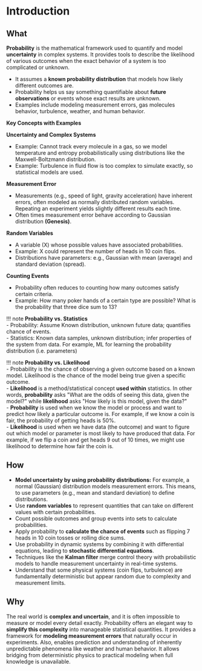 # Introduction

## What

**Probability** is the mathematical framework used to quantify and model **uncertainty** in complex systems. It provides tools to describe the likelihood of various outcomes when the exact behavior of a system is too complicated or unknown.

- It assumes a **known probability distribution** that models how likely different outcomes are.
- Probability helps us say something quantifiable about **future observations** or events whose exact results are unknown.
- Examples include modeling measurement errors, gas molecules behavior, turbulence, weather, and human behavior.

**Key Concepts with Examples**

**Uncertainty and Complex Systems**

- Example: Cannot track every molecule in a gas, so we model temperature and entropy probabilistically using distributions like the Maxwell-Boltzmann distribution.
- Example: Turbulence in fluid flow is too complex to simulate exactly, so statistical models are used.

**Measurement Error**

- Measurements (e.g., speed of light, gravity acceleration) have inherent errors, often modeled as normally distributed random variables. Repeating an experiment yields slightly different results each time.
- Often times measurement error behave according to Gaussian distribution **(Genesis)**.

**Random Variables**

- A variable (X) whose possible values have associated probabilities.
- Example: X could represent the number of heads in 10 coin flips.
- Distributions have parameters: e.g., Gaussian with mean (average) and standard deviation (spread).

**Counting Events**

- Probability often reduces to counting how many outcomes satisfy certain criteria.
- Example: How many poker hands of a certain type are possible? What is the probability that three dice sum to 13?


!!! note
    **Probability vs. Statistics**  
    - Probability: Assume Known distribution, unknown future data; quantifies chance of events.  
    - Statistics: Known data samples, unknown distribution; infer properties of the system from data. For example, ML for learning the probability distribution (i.e. parameters)

!!! note
    **Probability vs. Likelihood**  
    - Probability is the chance of observing a given outcome based on a known model. Likelihood is the chance of the model being true given a specific outcome.  
    - **Likelihood** is a method/statistical concept **used within** statistics. In other words, **probability** asks "What are the odds of seeing this data, given the model?" while **likelihood** asks "How likely is this model, given the data?"  
    - **Probability** is used when we know the model or process and want to predict how likely a particular outcome is. For example, if we know a coin is fair, the probability of getting heads is 50%.  
    - **Likelihood** is used when we have data (the outcome) and want to figure out which model or parameter is most likely to have produced that data. For example, if we flip a coin and get heads 9 out of 10 times, we might use likelihood to determine how fair the coin is.  

## How

- **Model uncertainty by using probability distributions:** For example, a normal (Gaussian) distribution models measurement errors. This means, to use parameters (e.g., mean and standard deviation) to define distributions.
- Use **random variables** to represent quantities that can take on different values with certain probabilities.
- Count possible outcomes and group events into sets to calculate probabilities.
- Apply probability to **calculate the chance of events** such as flipping 7 heads in 10 coin tosses or rolling dice sums.
- Use probability in dynamic systems by combining it with differential equations, leading to **stochastic differential equations**.
- Techniques like the **Kalman filter** merge control theory with probabilistic models to handle measurement uncertainty in real-time systems.
- Understand that some physical systems (coin flips, turbulence) are fundamentally deterministic but appear random due to complexity and measurement limits.

## Why

The real world is **complex and uncertain**, and it is often impossible to measure or model every detail exactly.  Probability offers an elegant way to **simplify this complexity** into manageable statistical quantities. It provides a framework for **modeling measurement errors** that naturally occur in experiments. Also, enables prediction and understanding of inherently unpredictable phenomena like weather and human behavior. It allows bridging from deterministic physics to practical modeling when full knowledge is unavailable.